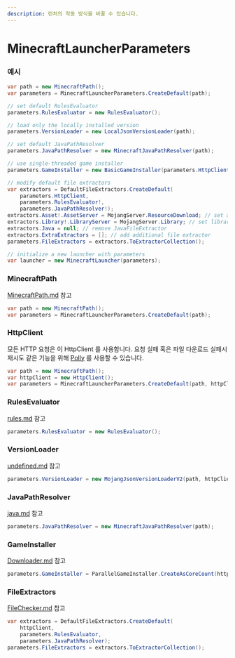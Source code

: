 ```yaml
---
description: 런처의 작동 방식을 바꿀 수 있습니다.
---
```


# MinecraftLauncherParameters

### 예시

```csharp
var path = new MinecraftPath();
var parameters = MinecraftLauncherParameters.CreateDefault(path);

// set default RulesEvaluator
parameters.RulesEvaluator = new RulesEvaluator();

// load only the locally installed version 
parameters.VersionLoader = new LocalJsonVersionLoader(path);

// set default JavaPathResolver
parameters.JavaPathResolver = new MinecraftJavaPathResolver(path);

// use single-threaded game installer
parameters.GameInstaller = new BasicGameInstaller(parameters.HttpClient);

// modify default file extractors
var extractors = DefaultFileExtractors.CreateDefault(
    parameters.HttpClient, 
    parameters.RulesEvaluator!, 
    parameters.JavaPathResolver!);
extractors.Asset!.AssetServer = MojangServer.ResourceDownload; // set asset download server
extractors.Library!.LibraryServer = MojangServer.Library; // set library download server
extractors.Java = null; // remove JavaFileExtractor
extractors.ExtraExtractors = []; // add additional file extractor
parameters.FileExtractors = extractors.ToExtractorCollection();

// initialize a new launcher with parameters
var launcher = new MinecraftLauncher(parameters);
```

### MinecraftPath

[MinecraftPath.md](../getting-started/MinecraftPath.md "mention") 참고

```csharp
var path = new MinecraftPath();
var parameters = MinecraftLauncherParameters.CreateDefault(path);
```

### HttpClient

모든 HTTP 요청은 이 HttpClient 를 사용합니다. 요청 실패 혹은 파일 다운로드 실패시 재시도 같은 기능을 위해 [Polly](https://github.com/App-vNext/Polly) 를 사용할 수 있습니다.

```csharp
var path = new MinecraftPath();
var httpClient = new HttpClient();
var parameters = MinecraftLauncherParameters.CreateDefault(path, httpClient);
```

### RulesEvaluator

[rules.md](rules.md "mention") 참고

```csharp
parameters.RulesEvaluator = new RulesEvaluator();
```

### VersionLoader

[undefined.md](../getting-started/undefined.md "mention") 참고

```csharp
parameters.VersionLoader = new MojangJsonVersionLoaderV2(path, httpClient);
```

### JavaPathResolver

[java.md](java.md "mention") 참고

```csharp
parameters.JavaPathResolver = new MinecraftJavaPathResolver(path);
```

### GameInstaller

[Downloader.md](Downloader.md "mention") 참고

```csharp
parameters.GameInstaller = ParallelGameInstaller.CreateAsCoreCount(httpClient);
```

### FileExtractors

[FileChecker.md](FileChecker.md "mention") 참고

```csharp
var extractors = DefaultFileExtractors.CreateDefault(
    httpClient, 
    parameters.RulesEvaluator, 
    parameters.JavaPathResolver);
parameters.FileExtractors = extractors.ToExtractorCollection();
```
